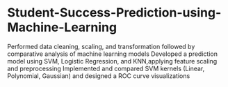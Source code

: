 # Student-Success-Prediction-using-Machine-Learning
Performed data cleaning, scaling, and transformation followed by comparative analysis of machine learning models Developed a prediction model using SVM, Logistic Regression, and KNN,applying feature scaling and preprocessing  Implemented and compared SVM kernels (Linear, Polynomial, Gaussian) and designed a ROC curve visualizations
